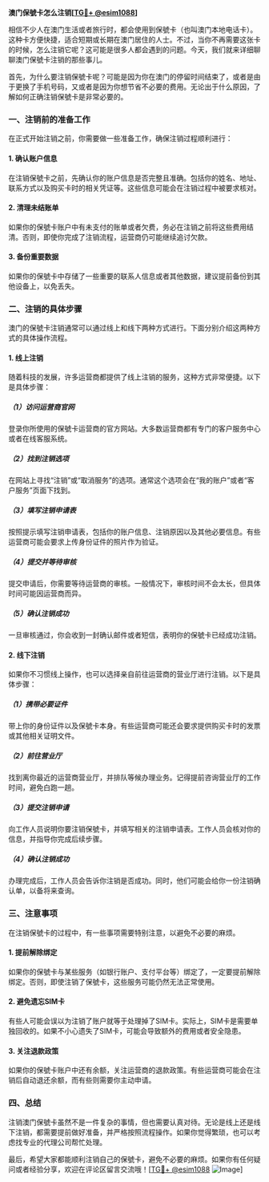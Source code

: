 **澳门保號卡怎么注销[[TG💪+ @esim1088](https://t.me/s/esim1088)]**

相信不少人在澳门生活或者旅行时，都会使用到保號卡（也叫澳门本地电话卡）。这种卡方便快捷，适合短期或长期在澳门居住的人士。不过，当你不再需要这张卡的时候，怎么注销它呢？这可能是很多人都会遇到的问题。今天，我们就来详细聊聊澳门保號卡注销的那些事儿。

首先，为什么要注销保號卡呢？可能是因为你在澳门的停留时间结束了，或者是由于更换了手机号码，又或者是因为你想节省不必要的费用。无论出于什么原因，了解如何正确注销保號卡是非常必要的。

### **一、注销前的准备工作**

在正式开始注销之前，你需要做一些准备工作，确保注销过程顺利进行：

#### **1. 确认账户信息**
在注销保號卡之前，先确认你的账户信息是否完整且准确。包括你的姓名、地址、联系方式以及购买卡时的相关凭证等。这些信息可能会在注销过程中被要求核对。

#### **2. 清理未结账单**
如果你的保號卡账户中有未支付的账单或者欠费，务必在注销之前将这些费用结清。否则，即使你完成了注销流程，运营商仍可能继续追讨欠款。

#### **3. 备份重要数据**
如果你的保號卡中存储了一些重要的联系人信息或者其他数据，建议提前备份到其他设备上，以免丢失。

### **二、注销的具体步骤**

澳门的保號卡注销通常可以通过线上和线下两种方式进行。下面分别介绍这两种方式的具体操作流程。

#### **1. 线上注销**

随着科技的发展，许多运营商都提供了线上注销的服务，这种方式非常便捷。以下是具体步骤：

##### **（1）访问运营商官网**
登录你所使用的保號卡运营商的官方网站。大多数运营商都有专门的客户服务中心或者在线客服系统。

##### **（2）找到注销选项**
在网站上寻找“注销”或“取消服务”的选项。通常这个选项会在“我的账户”或者“客户服务”页面下找到。

##### **（3）填写注销申请表**
按照提示填写注销申请表，包括你的账户信息、注销原因以及其他必要信息。有些运营商可能会要求上传身份证件的照片作为验证。

##### **（4）提交并等待审核**
提交申请后，你需要等待运营商的审核。一般情况下，审核时间不会太长，但具体时间可能因运营商而异。

##### **（5）确认注销成功**
一旦审核通过，你会收到一封确认邮件或者短信，表明你的保號卡已经成功注销。

#### **2. 线下注销**

如果你不习惯线上操作，也可以选择亲自前往运营商的营业厅进行注销。以下是具体步骤：

##### **（1）携带必要证件**
带上你的身份证件以及保號卡本身。有些运营商可能还会要求提供购买卡时的发票或其他相关证明文件。

##### **（2）前往营业厅**
找到离你最近的运营商营业厅，并排队等候办理业务。记得提前咨询营业厅的工作时间，避免白跑一趟。

##### **（3）提交注销申请**
向工作人员说明你要注销保號卡，并填写相关的注销申请表。工作人员会核对你的信息，并指导你完成后续步骤。

##### **（4）确认注销成功**
办理完成后，工作人员会告诉你注销是否成功。同时，他们可能会给你一份注销确认单，以备将来查询。

### **三、注意事项**

在注销保號卡的过程中，有一些事项需要特别注意，以避免不必要的麻烦。

#### **1. 提前解除绑定**
如果你的保號卡与某些服务（如银行账户、支付平台等）绑定了，一定要提前解除绑定。否则，即使注销了保號卡，这些服务可能仍然无法正常使用。

#### **2. 避免遗忘SIM卡**
有些人可能会误以为注销了账户就等于处理掉了SIM卡。实际上，SIM卡是需要单独回收的。如果不小心遗失了SIM卡，可能会导致额外的费用或者安全隐患。

#### **3. 关注退款政策**
如果你的保號卡账户中还有余额，关注运营商的退款政策。有些运营商可能会在注销后自动退还余额，而有些则需要你主动申请。

### **四、总结**

注销澳门保號卡虽然不是一件复杂的事情，但也需要认真对待。无论是线上还是线下注销，都需要提前做好准备，并严格按照流程操作。如果你觉得繁琐，也可以考虑找专业的代理公司帮忙处理。

最后，希望大家都能顺利注销自己的保號卡，避免不必要的麻烦。如果你有任何疑问或者经验分享，欢迎在评论区留言交流哦！[[TG💪+ @esim1088](https://t.me/s/esim1088) ![Image](https://i.postimg.cc/4NQfJmqS/Snipaste-2025-05-13-00-14-12.png)]